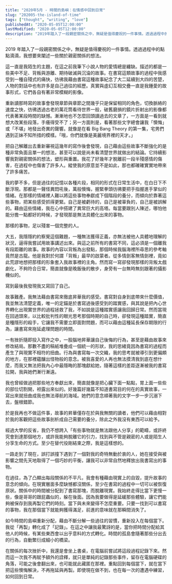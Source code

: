 ```yaml
---
title: "2020年5月 - 時間的島嶼：在情感中回到日常"
slug: "202005-the-island-of-time"
tags: ["thought", "writing", "love"]
publishedAt: "2020-05-05T12:00:00"
lastModified: "2020-05-05T12:00:00"
description: "2019年踏入了一段親密關係之中，無疑是值得慶祝的一件事情。透過過程中的點點滴滴，我想要來闡述一些關於親密關係的想法"
---
```


2019 年踏入了一段親密關係之中，無疑是值得慶祝的一件事情。透過過程中的點點滴滴，我想要來闡述一些關於親密關係的想法。

這一直是我陌生的主題，在這之前我筆下小說人物的愛情總是纏缺。描述的都是一些美中不足、背叛與游離、期待破滅與沉淪的故事。在書寫這類故事的過程中我感受到一種自殘式的痛快，彷彿我藉由書寫這種故事紀念了大二延續到大四的苦楚，人物的對話中也有許多是自己過往的經歷。真實與虛幻互相交疊一直是我鍾愛的故事形式，它們各自有著非常模糊的影像。

重新讀那時寫的故事會發現章節與章節之間幾乎只是保留相同的角色，切換脈絡的速度之快，彷彿透過古老的萬花筒看待世界一般，破舊磨損的鏡片折射出的影像都代表著某段時間的缺憾。漸漸地也不怎麼回頭讀過去的文章了，一方面是一看到就想大改某些段落，手癢得受不了；另一方面則是，看著那些文字總會讓我「懊悔」或「不堪」地發出奇異的聲響。就像是在看 Big Bang Theory 的第一集，宅男們遇到正妹不知所措的模樣。「哦，你們就像是美麗境界裡的天才。」

把自己解離出去重新審視這幾年的寫作後會發現，自己藉由這些故事不斷強化的是種非常負面且單一的想法，甚至可以說是尚未看清楚世界就做出的結論。它持續影響我對親密關係的想法，塑形與重置。我花了好幾年才脫離前一段半殘感情的傷害，在過程中也傷害了許多人。縱使我的原意並不是如此，那也都確確實實地帶來了許多痛苦。

我的夢不多，但是過往的記憶以各種片段，相同的形式在日常生活中，在白日下不斷浮現。那都是一聲怪異悶吼後，萬般懊悔，握緊拳頭彷彿要把手指握進手掌似的情緒。在那樣的情緒裡人難以將這些事物奉獻成下個階段的養分，而傾向於靠著這些事物，把某些感受抓得更緊。自己是被虧待的，自己是被辜負的，自己是被誤解的。藉由這些情緒，我在心中搭建了異常巨大的高塔。每當要跟別人陳述，哪怕他能分擔一點都好的時候，才發現那是無法具體化出來的事物。

那樣的事物，足以殘害一個完整的人。

大五，我隱隱約約察覺這個難題，一種無法獲得正義，亦無法被他人具體地理解的狀況，逼得我嘗試用故事講述出來。與這之前所有的書寫不同，這必須是一個離我有段距離的故事。故事的內容以背叛為出發點，那個時候我腦海裡所尋思的參考軸竟然是古龍。他是我對於何謂「背叛」最早的啟蒙者。從多情劍客無情劍裡，竟如此荒謬地想把那樣的形象套入我故事裡的主角。然而寫一寫卻發現那樣的背叛太戲劇化，不夠符合日常，簡直就像是晚飯後的散步，身旁有一台無時無刻跟著的攝影機似的。

寫到最後我發現我又寫回了自己。

故事難產。我無法藉由書寫來徹底昇華我的感受。書寫對自身到底帶來什麼價值，我並無法清楚定義，唯一的定錨是於書寫過後感受到的踏實感，與其說是把內心世界轉化出現實世界的過程拯救了我，不如說是這種踏實感讓我回歸日常。然而當現在回過頭來，以比較批判性的眼光思考那個時期的自己時，卻發現這種踏實，簡直是種隱形的殺手，它讓我不需要立即面對問題，而可以藉由這種延長保存期限的行為，讓書寫來拖延處理問題的時間。

一有挫折隨即投入寫作之中，一股腦地昇華讓自己後悔的行為，甚至是藉由故事來修改結局。那數不盡的稿紙堆疊成一個統一的形狀，我的思緒竟因為書寫的過程而產生了與現實不相符的扭曲。行為與書寫每一次交織，我的思考就被導引到更偏頗的地方，在那裡蘊釀出怪物般的意念。被我喜愛的人再也無法摸清我到底在想什麼，而我又無法把我內心中最隱晦的那塊獻給她，隨著這樣的差距逐漸被我的書寫拉開，我與她們漸行漸遠。

我也曾經做過把那些地方奉獻出來，簡直就像是把心臟下面一點點，胃上面一些些的部位切割開，袒露出來似的。好幾篇好幾篇不知道書寫目的何在的真實故事，一寫出來就扭曲成我也無法導航的海域。她們的意念順著我的文字一步一步沉溺下去，盤根錯節。

於是我再也不做這件事，故事的昇華僅存在於與我無關的讀者，他們可以藉由相對於我的客觀把這些故事剖析成自己需要的養分，除此之外我沒有東西可以給予。

經過大學的反省，我仍不想跨入「有些事物就是無法跟他人分享」的範疇，或許終究會到達那個地方，或許我能夠脫離它的引力，找到與不管是親密的人或是陌生人分享生命的方式。至少在替代役剛結束之際，我是這樣想的。

一路走到了現在，誤打誤撞下遇到了一個對我的奇特無動於衷的人，她在接受與被影響之間先天地取得了一個巧妙的平衡，讓我可以非常自然地釋放出我書寫出的事物。

在過往，為了凸顯出每段關係的不平凡，我會有種藉由現實上的自毀，提升故事的意念的傾向。在現實層面多麼缺憾都沒關係，至少在書寫的過程中一切可以被恢復原狀。關係中的時間被分配到了書寫那塊，而脫離現實。我始終走得比當下更慢一些，像是哥哥的跟屁蟲似的，躲在後面。因為我要做得是延緩那些體驗，讓它們能夠被保存到我再製它們的時刻。當下與未來變得不怎麼重要。只要一找到可以書寫的事物，我在那個當下就能夠獲得滿足，前進的意味就在那瞬間消失了。

如今時間的島嶼重新分配，藉由不斷分解一些過往的習慣，重新投入在每個當下。我從「再製」轉化成了「記錄」。在這之中讓我最驚訝的是，當你把時間分配給其他人的時候，有某些東西會以出乎意料的方式轉化。時間的孤島會隨著那些分出去的行為，自動繁衍成細小的橋梁。

在關係的每次挫折中，我還是會坐上書桌，在電腦前嘗試將這段過程記錄下來。然而這一次我不再賦予額外的詮釋，就只是單純的記錄那些事件，留存在電腦硬碟的角落，可能之後會翻出來，也可能就此藏匿在那裡。重點回到每個當下，就在當下把這些懊悔解決，不再拖延與再製。即使現在做不到，也在每一次的遭遇中練習，如何回到日常。
